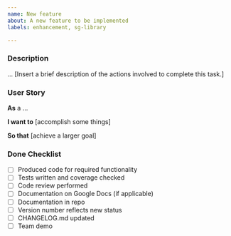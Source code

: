 ```yaml
---
name: New feature
about: A new feature to be implemented
labels: enhancement, sg-library

---
```


### Description

... [Insert a brief description of the actions involved to complete this task.]

### User Story

**As** a ...

**I want to** [accomplish some things]

**So that** [achieve a larger goal]


### Done Checklist

- [ ] Produced code for required functionality
- [ ] Tests written and coverage checked
- [ ] Code review performed
- [ ] Documentation on Google Docs  (if applicable)
- [ ] Documentation in repo
- [ ] Version number reflects new status
- [ ] CHANGELOG.md updated
- [ ] Team demo

